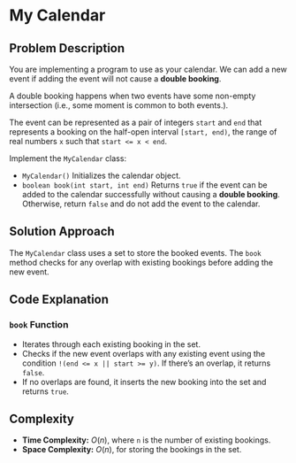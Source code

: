 # My Calendar

## Problem Description

You are implementing a program to use as your calendar. We can add a new event if adding the event will not cause a **double booking**.

A double booking happens when two events have some non-empty intersection (i.e., some moment is common to both events.).

The event can be represented as a pair of integers `start` and `end` that represents a booking on the half-open interval `[start, end)`, the range of real numbers `x` such that `start <= x < end`.

Implement the `MyCalendar` class:

- `MyCalendar()` Initializes the calendar object.
- `boolean book(int start, int end)` Returns `true` if the event can be added to the calendar successfully without causing a **double booking**. Otherwise, return `false` and do not add the event to the calendar.

## Solution Approach

The `MyCalendar` class uses a set to store the booked events. The `book` method checks for any overlap with existing bookings before adding the new event.

## Code Explanation

### `book` Function

- Iterates through each existing booking in the set.
- Checks if the new event overlaps with any existing event using the condition `!(end <= x || start >= y)`. If there’s an overlap, it returns `false`.
- If no overlaps are found, it inserts the new booking into the set and returns `true`.

## Complexity

- **Time Complexity:** $O(n)$, where `n` is the number of existing bookings.
- **Space Complexity:** $O(n)$, for storing the bookings in the set.
